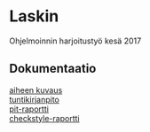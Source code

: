 ﻿# Laskin
Ohjelmoinnin harjoitustyö kesä 2017  

## Dokumentaatio  
[aiheen kuvaus](dokumentaatio/aiheenKuvausJaRakenne.md)  
[tuntikirjanpito](dokumentaatio/tuntikirjanpito.md)  
[pit-raportti](https://htmlpreview.github.io/?https://github.com/Eetusav/Laskin/blob/master/dokumentaatio/pit/201705311121/index.html)  
[checkstyle-raportti](https://htmlpreview.github.io/?https://github.com/Eetusav/Laskin/blob/master/dokumentaatio/checkstyle/checkstyle.html)  
